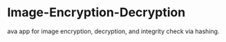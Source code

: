 # Image-Encryption-Decryption
ava app for image encryption, decryption, and integrity check via hashing.
